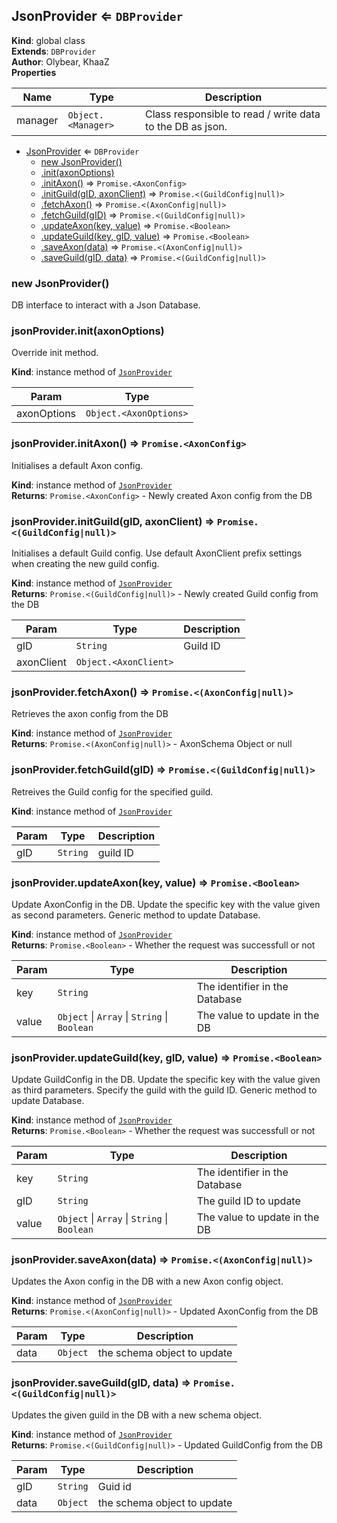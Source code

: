 <a name="JsonProvider"></a>

## JsonProvider ⇐ <code>DBProvider</code>
**Kind**: global class  
**Extends**: <code>DBProvider</code>  
**Author**: Olybear, KhaaZ  
**Properties**

| Name | Type | Description |
| --- | --- | --- |
| manager | <code>Object.&lt;Manager&gt;</code> | Class responsible to read / write data to the DB as json. |


* [JsonProvider](#JsonProvider) ⇐ <code>DBProvider</code>
    * [new JsonProvider()](#new_JsonProvider_new)
    * [.init(axonOptions)](#JsonProvider+init)
    * [.initAxon()](#JsonProvider+initAxon) ⇒ <code>Promise.&lt;AxonConfig&gt;</code>
    * [.initGuild(gID, axonClient)](#JsonProvider+initGuild) ⇒ <code>Promise.&lt;(GuildConfig\|null)&gt;</code>
    * [.fetchAxon()](#JsonProvider+fetchAxon) ⇒ <code>Promise.&lt;(AxonConfig\|null)&gt;</code>
    * [.fetchGuild(gID)](#JsonProvider+fetchGuild) ⇒ <code>Promise.&lt;(GuildConfig\|null)&gt;</code>
    * [.updateAxon(key, value)](#JsonProvider+updateAxon) ⇒ <code>Promise.&lt;Boolean&gt;</code>
    * [.updateGuild(key, gID, value)](#JsonProvider+updateGuild) ⇒ <code>Promise.&lt;Boolean&gt;</code>
    * [.saveAxon(data)](#JsonProvider+saveAxon) ⇒ <code>Promise.&lt;(AxonConfig\|null)&gt;</code>
    * [.saveGuild(gID, data)](#JsonProvider+saveGuild) ⇒ <code>Promise.&lt;(GuildConfig\|null)&gt;</code>

<a name="new_JsonProvider_new"></a>

### new JsonProvider()
DB interface to interact with a Json Database.

<a name="JsonProvider+init"></a>

### jsonProvider.init(axonOptions)
Override init method.

**Kind**: instance method of [<code>JsonProvider</code>](#JsonProvider)  

| Param | Type |
| --- | --- |
| axonOptions | <code>Object.&lt;AxonOptions&gt;</code> | 

<a name="JsonProvider+initAxon"></a>

### jsonProvider.initAxon() ⇒ <code>Promise.&lt;AxonConfig&gt;</code>
Initialises a default Axon config.

**Kind**: instance method of [<code>JsonProvider</code>](#JsonProvider)  
**Returns**: <code>Promise.&lt;AxonConfig&gt;</code> - Newly created Axon config from the DB  
<a name="JsonProvider+initGuild"></a>

### jsonProvider.initGuild(gID, axonClient) ⇒ <code>Promise.&lt;(GuildConfig\|null)&gt;</code>
Initialises a default Guild config.
Use default AxonClient prefix settings when creating the new guild config.

**Kind**: instance method of [<code>JsonProvider</code>](#JsonProvider)  
**Returns**: <code>Promise.&lt;(GuildConfig\|null)&gt;</code> - Newly created Guild config from the DB  

| Param | Type | Description |
| --- | --- | --- |
| gID | <code>String</code> | Guild ID |
| axonClient | <code>Object.&lt;AxonClient&gt;</code> |  |

<a name="JsonProvider+fetchAxon"></a>

### jsonProvider.fetchAxon() ⇒ <code>Promise.&lt;(AxonConfig\|null)&gt;</code>
Retrieves the axon config from the DB

**Kind**: instance method of [<code>JsonProvider</code>](#JsonProvider)  
**Returns**: <code>Promise.&lt;(AxonConfig\|null)&gt;</code> - AxonSchema Object or null  
<a name="JsonProvider+fetchGuild"></a>

### jsonProvider.fetchGuild(gID) ⇒ <code>Promise.&lt;(GuildConfig\|null)&gt;</code>
Retreives the Guild config for the specified guild.

**Kind**: instance method of [<code>JsonProvider</code>](#JsonProvider)  

| Param | Type | Description |
| --- | --- | --- |
| gID | <code>String</code> | guild ID |

<a name="JsonProvider+updateAxon"></a>

### jsonProvider.updateAxon(key, value) ⇒ <code>Promise.&lt;Boolean&gt;</code>
Update AxonConfig in the DB.
Update the specific key with the value given as second parameters.
Generic method to update Database.

**Kind**: instance method of [<code>JsonProvider</code>](#JsonProvider)  
**Returns**: <code>Promise.&lt;Boolean&gt;</code> - Whether the request was successfull or not  

| Param | Type | Description |
| --- | --- | --- |
| key | <code>String</code> | The identifier in the Database |
| value | <code>Object</code> \| <code>Array</code> \| <code>String</code> \| <code>Boolean</code> | The value to update in the DB |

<a name="JsonProvider+updateGuild"></a>

### jsonProvider.updateGuild(key, gID, value) ⇒ <code>Promise.&lt;Boolean&gt;</code>
Update GuildConfig in the DB.
Update the specific key with the value given as third parameters.
Specify the guild with the guild ID.
Generic method to update Database.

**Kind**: instance method of [<code>JsonProvider</code>](#JsonProvider)  
**Returns**: <code>Promise.&lt;Boolean&gt;</code> - Whether the request was successfull or not  

| Param | Type | Description |
| --- | --- | --- |
| key | <code>String</code> | The identifier in the Database |
| gID | <code>String</code> | The guild ID to update |
| value | <code>Object</code> \| <code>Array</code> \| <code>String</code> \| <code>Boolean</code> | The value to update in the DB |

<a name="JsonProvider+saveAxon"></a>

### jsonProvider.saveAxon(data) ⇒ <code>Promise.&lt;(AxonConfig\|null)&gt;</code>
Updates the Axon config in the DB with a new Axon config object.

**Kind**: instance method of [<code>JsonProvider</code>](#JsonProvider)  
**Returns**: <code>Promise.&lt;(AxonConfig\|null)&gt;</code> - Updated AxonConfig from the DB  

| Param | Type | Description |
| --- | --- | --- |
| data | <code>Object</code> | the schema object to update |

<a name="JsonProvider+saveGuild"></a>

### jsonProvider.saveGuild(gID, data) ⇒ <code>Promise.&lt;(GuildConfig\|null)&gt;</code>
Updates the given guild in the DB with a new schema object.

**Kind**: instance method of [<code>JsonProvider</code>](#JsonProvider)  
**Returns**: <code>Promise.&lt;(GuildConfig\|null)&gt;</code> - Updated GuildConfig from the DB  

| Param | Type | Description |
| --- | --- | --- |
| gID | <code>String</code> | Guid id |
| data | <code>Object</code> | the schema object to update |

